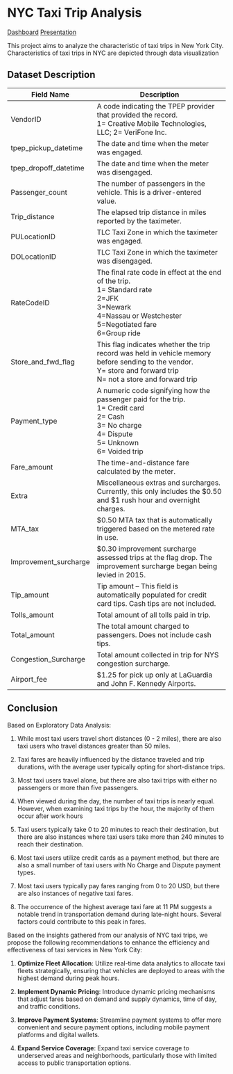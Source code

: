 # NYC Taxi Trip Analysis

[Dashboard](https://lookerstudio.google.com/reporting/72b3cf92-b1f6-477e-92f6-dc76135a2bb4)
[Presentation](https://www.canva.com/design/DAF_6YPs4dM/BaX6P6Nvs9AmFLx_oemNjg/edit?utm_content=DAF_6YPs4dM&utm_campaign=designshare&utm_medium=link2&utm_source=sharebutton)

This project aims to analyze the characteristic of taxi trips in New York City. Characteristics of taxi trips in NYC are depicted through data visualization

## Dataset Description

| Field Name             | Description                                                                                      |
|------------------------|--------------------------------------------------------------------------------------------------|
| VendorID               | A code indicating the TPEP provider that provided the record. <br>1= Creative Mobile Technologies, LLC; 2= VeriFone Inc.                                           |
| tpep_pickup_datetime   | The date and time when the meter was engaged.                                                    |
| tpep_dropoff_datetime  | The date and time when the meter was disengaged.                                                  |
| Passenger_count        | The number of passengers in the vehicle. This is a driver-entered value.                          |
| Trip_distance          | The elapsed trip distance in miles reported by the taximeter.                                     |
| PULocationID           | TLC Taxi Zone in which the taximeter was engaged.                                                 |
| DOLocationID           | TLC Taxi Zone in which the taximeter was disengaged.                                               |
| RateCodeID             | The final rate code in effect at the end of the trip.  <br> 1= Standard rate<br>2=JFK<br>3=Newark<br>4=Nassau or Westchester<br>5=Negotiated fare<br>6=Group ride 
| Store_and_fwd_flag     | This flag indicates whether the trip record was held in vehicle memory before sending to the vendor.<br>Y= store and forward trip<br>N= not a store and forward trip                                      |
| Payment_type           | A numeric code signifying how the passenger paid for the trip.<br>1= Credit card<br>2= Cash<br>3= No charge<br>4= Dispute<br>5= Unknown<br>6= Voided trip          |
| Fare_amount            | The time-and-distance fare calculated by the meter.                                                |
| Extra                  | Miscellaneous extras and surcharges. Currently, this only includes the $0.50 and $1 rush hour and overnight charges. |
| MTA_tax                | $0.50 MTA tax that is automatically triggered based on the metered rate in use.                  |
| Improvement_surcharge  | $0.30 improvement surcharge assessed trips at the flag drop. The improvement surcharge began being levied in 2015. |
| Tip_amount             | Tip amount – This field is automatically populated for credit card tips. Cash tips are not included. |
| Tolls_amount           | Total amount of all tolls paid in trip.                                                          |
| Total_amount           | The total amount charged to passengers. Does not include cash tips.                                |
| Congestion_Surcharge   | Total amount collected in trip for NYS congestion surcharge.                                       |
| Airport_fee            | $1.25 for pick up only at LaGuardia and John F. Kennedy Airports.                                 |

## Conclusion

Based on Exploratory Data Analysis: 

1. While most taxi users travel short distances (0 - 2 miles), there are also taxi users who travel distances greater than 50 miles. 

2. Taxi fares are heavily influenced by the distance traveled and trip durations, with the average user typically opting for short-distance trips.

3. Most taxi users travel alone, but there are also taxi trips with either no passengers or more than five passengers.

4. When viewed during the day, the number of taxi trips is nearly equal. However, when examining taxi trips by the hour, the majority of them occur after work hours

5. Taxi users typically take 0 to 20 minutes to reach their destination, but there are also instances where taxi users take more than 240 minutes to reach their destination.

6. Most taxi users utilize credit cards as a payment method, but there are also a small number of taxi users with No Charge and Dispute payment types.

7. Most taxi users typically pay fares ranging from 0 to 20 USD, but there are also instances of negative taxi fares.

8. The occurrence of the highest average taxi fare at 11 PM suggests a notable trend in transportation demand during late-night hours. Several factors could contribute to this peak in fares.

Based on the insights gathered from our analysis of NYC taxi trips, we propose the following recommendations to enhance the efficiency and effectiveness of taxi services in New York City:

1. **Optimize Fleet Allocation**: Utilize real-time data analytics to allocate taxi fleets strategically, ensuring that vehicles are deployed to areas with the highest demand during peak hours. 

2. **Implement Dynamic Pricing**: Introduce dynamic pricing mechanisms that adjust fares based on demand and supply dynamics, time of day, and traffic conditions. 

3. **Improve Payment Systems**: Streamline payment systems to offer more convenient and secure payment options, including mobile payment platforms and digital wallets.

4. **Expand Service Coverage**: Expand taxi service coverage to underserved areas and neighborhoods, particularly those with limited access to public transportation options. 
